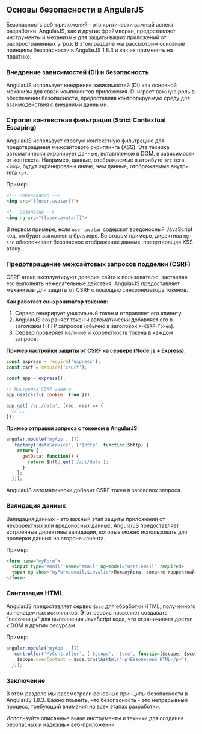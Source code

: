 ## Основы безопасности в AngularJS

Безопасность веб-приложений - это критически важный аспект разработки. AngularJS, как и другие фреймворки, предоставляет инструменты и механизмы для защиты ваших приложений от распространенных угроз. В этом разделе мы рассмотрим основные принципы безопасности в AngularJS 1.8.3 и как их применять на практике.

### Внедрение зависимостей (DI) и безопасность

AngularJS использует внедрение зависимостей (DI) как основной механизм для связи компонентов приложения. DI играет важную роль в обеспечении безопасности, предоставляя контролируемую среду для взаимодействия с внешними данными.

### Строгая контекстная фильтрация (Strict Contextual Escaping)

AngularJS использует строгую контекстную фильтрацию для предотвращения межсайтового скриптинга (XSS). Эта техника автоматически экранирует данные, вставляемые в DOM, в зависимости от контекста. Например, данные, отображаемые в атрибуте `src` тега `<img>`, будут экранированы иначе, чем данные, отображаемые внутри тега `<p>`.

Пример:

```html
<!-- Небезопасно -->
<img src="{{user.avatar}}">

<!-- Безопасно -->
<img ng-src="{{user.avatar}}">
```

В первом примере, если `user.avatar` содержит вредоносный JavaScript код, он будет выполнен в браузере. Во втором примере, директива `ng-src`  обеспечивает безопасное отображение данных, предотвращая XSS атаку.

### Предотвращение межсайтовых запросов подделки (CSRF)

CSRF атаки эксплуатируют доверие сайта к пользователю, заставляя его выполнять нежелательные действия. AngularJS предоставляет механизмы для защиты от CSRF с помощью синхронизатора токенов. 

**Как работает синхронизатор токенов:**

1. Сервер генерирует уникальный токен и отправляет его клиенту.
2. AngularJS сохраняет токен и автоматически добавляет его в заголовки HTTP запросов (обычно в заголовок `X-CSRF-Token`).
3. Сервер проверяет наличие и корректность токена в каждом запросе.

**Пример настройки защиты от CSRF на сервере (Node.js + Express):**

```javascript
const express = require('express');
const csrf = require('csurf');

const app = express();

// Настройка CSRF защиты
app.use(csrf({ cookie: true }));

app.get('/api/data', (req, res) => {
  // ...
});
```

**Пример отправки запроса с токеном в AngularJS:**

```javascript
angular.module('myApp', [])
  .factory('dataService', ['$http', function($http) {
    return {
      getData: function() {
        return $http.get('/api/data');
      }
    };
  }]);
```

AngularJS автоматически добавит CSRF токен в заголовок запроса.

### Валидация данных

Валидация данных - это важный этап защиты приложений от некорректных или вредоносных данных. AngularJS предоставляет встроенные директивы валидации, которые можно использовать для проверки данных на стороне клиента.

Пример:

```html
<form name="myForm">
  <input type="email" name="email" ng-model="user.email" required>
  <span ng-show="myForm.email.$invalid">Пожалуйста, введите корректный email</span>
</form>
```

### Сантизация HTML

AngularJS предоставляет сервис `$sce` для обработки HTML, полученного из ненадежных источников. Этот сервис позволяет создавать "песочницы" для выполнения JavaScript кода, что ограничивает доступ к DOM и другим ресурсам.

Пример:

```javascript
angular.module('myApp', [])
  .controller('MyController', ['$scope', '$sce', function($scope, $sce) {
    $scope.userContent = $sce.trustAsHtml('<p>Безопасный HTML</p>');
  }]);
```

### Заключение

В этом разделе мы рассмотрели основные принципы безопасности в AngularJS 1.8.3. Важно помнить, что безопасность - это непрерывный процесс, требующий внимания на всех этапах разработки. 

Используйте описанные выше инструменты и техники для создания безопасных и надежных веб-приложений.